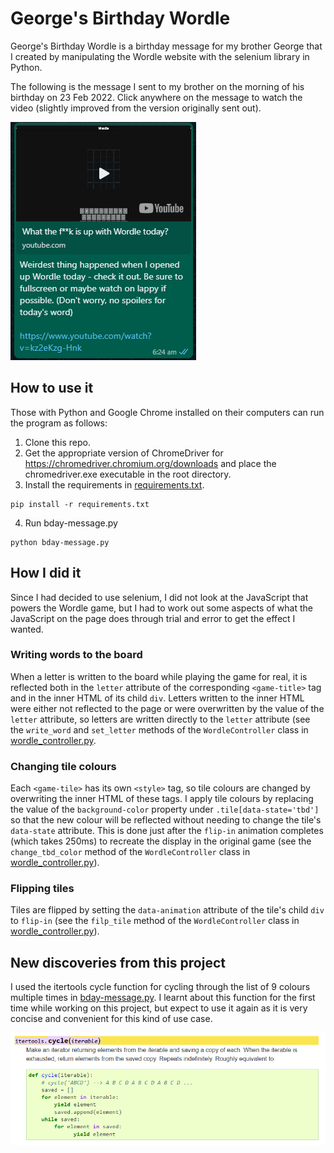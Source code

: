 # George's Birthday Wordle

George's Birthday Wordle is a birthday message for my brother George that I created by manipulating the Wordle website with the selenium library in Python.

The following is the message I sent to my brother on the morning of his birthday on 23 Feb 2022. Click anywhere on the message to watch the video (slightly improved from the version originally sent out).

<a href="https://www.youtube.com/watch?v=Vi0Uh2IP2JM"><img src="readme-img/whatsapp.PNG"></a>

## How to use it

Those with Python and Google Chrome installed on their computers can run the program as follows:

1. Clone this repo.
2. Get the appropriate version of ChromeDriver for https://chromedriver.chromium.org/downloads and place the chromedriver.exe executable in the root directory.
3. Install the requirements in [requirements.txt](requirements.txt).
```
pip install -r requirements.txt
```
4. Run bday-message.py
```
python bday-message.py
```

## How I did it

Since I had decided to use selenium, I did not look at the JavaScript that powers the Wordle game, but I had to work out some aspects of what the JavaScript on the page does through trial and error to get the effect I wanted.

### Writing words to the board

When a letter is written to the board while playing the game for real, it is reflected both in the `letter` attribute of the corresponding `<game-title>` tag and in the inner HTML of its child `div`. Letters written to the inner HTML were either not reflected to the page or were overwritten by the value of the `letter` attribute, so letters are written directly to the `letter` attribute (see the `write_word` and `set_letter` methods of the `WordleController` class in [wordle_controller.py](wordle_controller.py).

### Changing tile colours

Each `<game-tile>` has its own `<style>` tag, so tile colours are changed by overwriting the inner HTML of these tags. I apply tile colours by replacing the value of the `background-color` property under `.tile[data-state='tbd']` so that the new colour will be reflected without needing to change the tile's `data-state` attribute. This is done just after the `flip-in` animation completes (which takes 250ms) to recreate the display in the original game (see the `change_tbd_color` method of the `WordleController` class in [wordle_controller.py](wordle_controller.py)).

### Flipping tiles

Tiles are flipped by setting the `data-animation` attribute of the tile's child `div` to `flip-in` (see the `filp_tile` method of the `WordleController` class in [wordle_controller.py](wordle_controller.py)). 

## New discoveries from this project

I used the itertools cycle function for cycling through the list of 9 colours multiple times in [bday-message.py](bday-message.py). I learnt about this function for the first time while working on this project, but expect to use it again as it is very concise and convenient for this kind of use case.

<a href="https://docs.python.org/3/library/itertools.html#:~:text=itertools.cycle(iterable)"><img src="readme-img/itertools-cycle.PNG"></a>